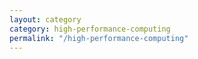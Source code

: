 ```yaml
---
layout: category
category: high-performance-computing
permalink: "/high-performance-computing"
---
```


